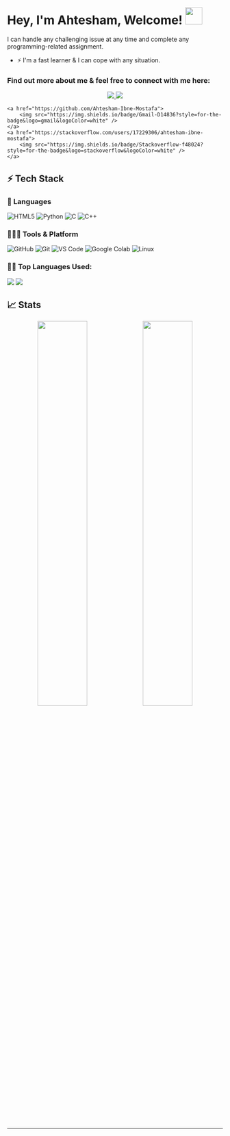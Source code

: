 
# Hey, I'm Ahtesham, Welcome! <img src="https://i.ibb.co/TqQSq2q/wave.gif" width="40px" height="40px">




 
I can handle any challenging issue at any time and complete any programming-related assignment.

- ⚡ I'm a fast learner & I can cope with any situation.



### Find out more about me & feel free to connect with me here:

<p align="center">
	<a href="https://www.linkedin.com/in/ahtesham-ibne-mostafa-119085218/" target="_blank">
		<img src="https://img.shields.io/badge/LinkedIn-0077B5?style=for-the-badge&logo=linkedin&logoColor=white" />
	</a>
	<a href="https://twitter.com/MostafaIbne">
		<img src="https://img.shields.io/badge/Twitter-1DA1F2?style=for-the-badge&logo=twitter&logoColor=white" />
	</a>
	 
	<a href="https://github.com/Ahtesham-Ibne-Mostafa">
		<img src="https://img.shields.io/badge/Gmail-D14836?style=for-the-badge&logo=gmail&logoColor=white" />
	</a>
	<a href="https://stackoverflow.com/users/17229306/ahtesham-ibne-mostafa">
		<img src="https://img.shields.io/badge/Stackoverflow-f48024?style=for-the-badge&logo=stackoverflow&logoColor=white" />
	</a>
</p>

## ⚡ Tech Stack

### 🚀 Languages
![HTML5](https://img.shields.io/badge/HTML5-E34F26?style=for-the-badge&logo=html5&logoColor=white)
![Python](https://img.shields.io/badge/Python-fff?style=for-the-badge&logo=python&logoColor=306998)
![C](https://img.shields.io/badge/Lang-00599C?style=for-the-badge&logo=c&logoColor=white)
![C++](https://img.shields.io/badge/C++-00599C?style=for-the-badge&logo=cpp&logoColor=white)
 


<!-- ![Next.js](https://img.shields.io/badge/Next%20js-4e5563?style=for-the-badge&logo=tailwindcss&logoColor=white) -->
<!-- ![Redux](https://img.shields.io/badge/Redux-764abc?style=for-the-badge&logo=redux&logoColor=white) -->
<!-- ![Material UI](https://img.shields.io/badge/Material--UI-0081CB?style=for-the-badge&logo=material-ui&logoColor=white) -->


### 🧑🏻‍💻 Tools & Platform

![GitHub](https://img.shields.io/badge/GitHub-2088FF?style=for-the-badge&logo=github&logoColor=white)
![Git](https://img.shields.io/badge/Git-F05032?style=for-the-badge&logo=git&logoColor=white)
![VS Code](https://img.shields.io/badge/Visual_Studio_Code-0078D4?style=for-the-badge&logo=visual%20studio%20code&logoColor=white)
![Google Colab](https://img.shields.io/badge/Colab-F9AB00?style=for-the-badge&logo=googlecolab&color=525252)
![Linux](https://img.shields.io/badge/Linux-fff?style=for-the-badge&logo=linux&color=434343)

<!--
![Google Cloud](https://img.shields.io/badge/Google_Cloud-4285F4?style=for-the-badge&logo=google-cloud&logoColor=white)
![VS](https://img.shields.io/badge/Visual_Studio-5C2D91?style=for-the-badge&logo=visual%20studio&logoColor=white)
![Firebase](https://img.shields.io/badge/Firebase-ffcb2b?style=for-the-badge&logo=firebase&logoColor=white)
-->
<!-- ![Figma](https://img.shields.io/badge/Figma-F24E1E?style=for-the-badge&logo=figma&logoColor=white) -->
<!-- ![Canva](https://img.shields.io/badge/Canva-%2300C4CC.svg?&style=for-the-badge&logo=Canva&logoColor=white) -->
<!-- ![Adobe](https://img.shields.io/badge/Adobe-fa0f00?style=for-the-badge&logo=firebase&logoColor=white) -->


 <!--   Top Languages Using -->
### 👨‍💻 Top Languages Used:
![](https://github-profile-summary-cards.vercel.app/api/cards/repos-per-language?username=naimur-29&theme=nord_dark)
![](https://github-profile-summary-cards.vercel.app/api/cards/most-commit-language?username=naimur-29&theme=nord_dark)


## 📈 Stats

<p align="center">
  <img width="48%" src="https://github-readme-stats.vercel.app/api?username=naimur-29&show_icons=true&hide_border=true&theme=radical" />
  <img width="48%" src="https://github-readme-streak-stats.herokuapp.com/?user=naimur-29&hide_border=true&theme=radical" />
</p>
  
---




   
  
   
  
   
  
   
  
   





